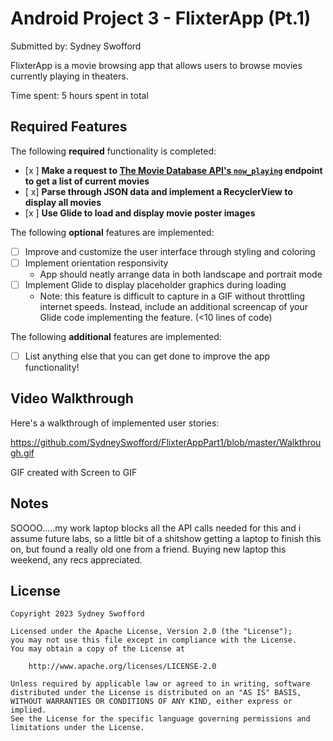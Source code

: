 # Android Project 3 - FlixterApp (Pt.1)

Submitted by: Sydney Swofford

FlixterApp is a movie browsing app that allows users to browse movies currently playing in theaters.

Time spent: 5 hours spent in total

## Required Features

The following **required** functionality is completed:

- [x ] **Make a request to [The Movie Database API's `now_playing`](https://developers.themoviedb.org/3/movies/get-now-playing) endpoint to get a list of current movies**
- [ x] **Parse through JSON data and implement a RecyclerView to display all movies**
- [x ] **Use Glide to load and display movie poster images**

The following **optional** features are implemented:

- [ ] Improve and customize the user interface through styling and coloring
- [ ] Implement orientation responsivity
  - App should neatly arrange data in both landscape and portrait mode
- [ ] Implement Glide to display placeholder graphics during loading
  - Note: this feature is difficult to capture in a GIF without throttling internet speeds.  Instead, include an additional screencap of your Glide code implementing the feature.  (<10 lines of code)

The following **additional** features are implemented:

- [ ] List anything else that you can get done to improve the app functionality!

## Video Walkthrough

Here's a walkthrough of implemented user stories:

https://github.com/SydneySwofford/FlixterAppPart1/blob/master/Walkthrough.gif

GIF created with Screen to GIF


## Notes

SOOOO.....my work laptop blocks all the API calls needed for this and i assume future labs, so a little bit of a shitshow getting a laptop to finish this on, but found a really old one from a friend.
Buying new laptop this weekend, any recs appreciated. 

## License

    Copyright 2023 Sydney Swofford

    Licensed under the Apache License, Version 2.0 (the "License");
    you may not use this file except in compliance with the License.
    You may obtain a copy of the License at

        http://www.apache.org/licenses/LICENSE-2.0

    Unless required by applicable law or agreed to in writing, software
    distributed under the License is distributed on an "AS IS" BASIS,
    WITHOUT WARRANTIES OR CONDITIONS OF ANY KIND, either express or implied.
    See the License for the specific language governing permissions and
    limitations under the License.
